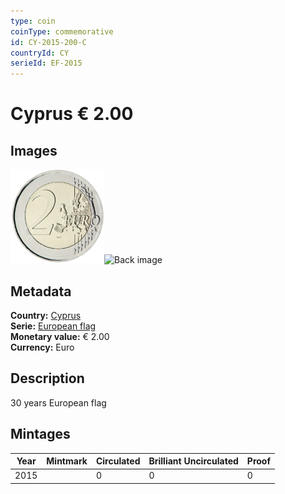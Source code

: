 ```yaml
---
type: coin
coinType: commemorative
id: CY-2015-200-C
countryId: CY
serieId: EF-2015
---
```


# Cyprus € 2.00

## Images

<img src="../../Images/common-2007-200.png" height="150" alt="Front image"><img src="Images/CY-2015-200-000.png" height="150" alt="Back image">

## Metadata

**Country:** [Cyprus](../../Countries/Cyprus/index.md)\
**Serie:** [European flag](index.md)\
**Monetary value:** € 2.00\
**Currency:** Euro

## Description
30 years European flag

## Mintages

| Year | Mintmark | Circulated | Brilliant Uncirculated | Proof |
| ---- | -------- | ---------- | ---------------------- | ----- |
| 2015 |  | 0| 0 | 0 |
